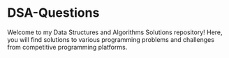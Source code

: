 # DSA-Questions

Welcome to my Data Structures and Algorithms Solutions repository! Here, you will find solutions to various programming problems and challenges from competitive programming platforms.
